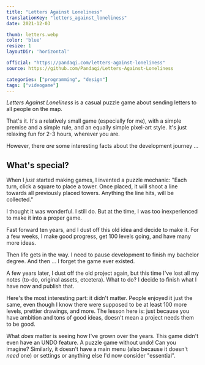 ```yaml
---
title: "Letters Against Loneliness"
translationKey: "letters_against_loneliness"
date: 2021-12-03

thumb: letters.webp
color: 'blue'
resize: 1
layoutDir: 'horizontal'

official: "https://pandaqi.com/letters-against-loneliness"
source: https://github.com/Pandaqi/Letters-Against-Loneliness

categories: ["programming", "design"]
tags: ["videogame"]
---
```


_Letters Against Loneliness_ is a casual puzzle game about sending letters to all people on the map.

That's it. It's a relatively small game (especially for me), with a simple premise and a simple rule, and an equally simple pixel-art style. It's just relaxing fun for 2-3 hours, wherever you are.

However, there _are_ some interesting facts about the development journey ...

## What's special?
When I _just_ started making games, I invented a puzzle mechanic: "Each turn, click a square to place a tower. Once placed, it will shoot a line towards all previously placed towers. Anything the line hits, will be collected."

I thought it was wonderful. I still do. But at the time, I was too inexperienced to make it into a proper game.

Fast forward ten years, and I dust off this old idea and decide to make it. For a few weeks, I make good progress, get 100 levels going, and have many more ideas.

Then life gets in the way. I need to pause development to finish my bachelor degree. And then ... I forget the game ever existed.

A few years later, I dust off the old project again, but this time I've lost all my notes (to-do, original assets, etcetera). What to do? I decide to finish what I have now and publish that.

Here's the most interesting part: it didn't matter. People enjoyed it just the same, even though I know there were supposed to be at least 100 more levels, prettier drawings, and more. The lesson here is: just because you have ambition and tons of good ideas, doesn't mean a project needs them to be good.

What _does_ matter is seeing how I've grown over the years. This game didn't even have an UNDO feature. A puzzle game without undo! Can you imagine? Similarly, it doesn't have a main menu (also because it doesn't _need_ one) or settings or anything else I'd now consider "essential".